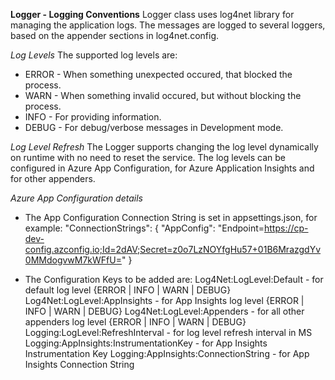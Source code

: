 **Logger - Logging Conventions**
Logger class uses log4net library for managing the application logs.
The messages are logged to several loggers, based on the appender sections in log4net.config.

*Log Levels*
The supported log levels are:
* ERROR - When something unexpected occured, that blocked the process.
* WARN - When something invalid occured, but without blocking the process.
* INFO - For providing information.
* DEBUG - For debug/verbose messages in Development mode.

*Log Level Refresh*
The Logger supports changing the log level dynamically on runtime with no need to reset the service.
The log levels can be configured in Azure App Configuration, for Azure Application Insights and for other appenders.

*Azure App Configuration details*
* The App Configuration Connection String is set in appsettings.json, for example:
    "ConnectionStrings": {
        "AppConfig": "Endpoint=https://cp-dev-config.azconfig.io;Id=2dAV;Secret=z0o7LzNOYfgHu57+01B6MrazgdYv0MMdogvwM7kWFfU="
    }

* The Configuration Keys to be added are:
    Log4Net:LogLevel:Default - for default log level {ERROR | INFO | WARN | DEBUG}
    Log4Net:LogLevel:AppInsights - for App Insights log level {ERROR | INFO | WARN | DEBUG}
    Log4Net:LogLevel:Appenders - for all other appenders log level {ERROR | INFO | WARN | DEBUG}
    Logging:LogLevel:RefreshInterval - for log level refresh interval in MS
    Logging:AppInsights:InstrumentationKey - for App Insights Instrumentation Key
    Logging:AppInsights:ConnectionString - for App Insights Connection String





